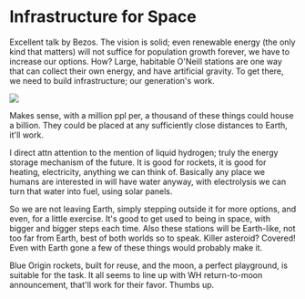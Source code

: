 # Infrastructure for Space

Excellent talk by Bezos. The vision is solid; even renewable energy
(the only kind that matters) will not suffice for population growth
forever, we have to increase our options. How? Large, habitable
O'Neill stations are one way that can collect their own energy, and
have artificial gravity. To get there, we need to build
infrastructure; our generation's work.

[![](http://img.youtube.com/vi/GQ98hGUe6FM/0.jpg)](http://www.youtube.com/watch?v=GQ98hGUe6FM)

Makes sense, with a million ppl per, a thousand of these things could
house a billion. They could be placed at any sufficiently close
distances to Earth, it'll work.

I direct attn attention to the mention of liquid hydrogen; truly the
energy storage mechanism of the future. It is good for rockets, it is
good for heating, electricity, anything we can think of. Basically any
place we humans are interested in will have water anyway, with
electrolysis we can turn that water into fuel, using solar panels.

So we are not leaving Earth, simply stepping outside it for more
options, and even, for a little exercise. It's good to get used to
being in space, with bigger and bigger steps each time. Also these
stations will be Earth-like, not too far from Earth, best of both
worlds so to speak. Killer asteroid? Covered! Even with Earth gone a
few of these things would probably make it.

Blue Origin rockets, built for reuse, and the moon, a perfect
playground, is suitable for the task. It all seems to line up with WH
return-to-moon announcement, that'll work for their favor. Thumbs up.

